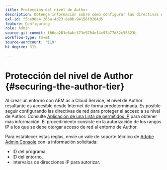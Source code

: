 ```yaml
---
title: Protección del nivel de Author
description: Obtenga información sobre cómo configurar las directivas de red para proteger el acceso a su nivel de Author.
exl-id: f5be90a4-266a-4d23-8e8b-94156f0264d5
feature: Configuring
role: Admin
source-git-commit: f66ea281e6abc373e9704e14c97b77d82c55323b
workflow-type: tm+mt
source-wordcount: '119'
ht-degree: 31%

---
```


# Protección del nivel de Author {#securing-the-author-tier}

Al crear un entorno con AEM as a Cloud Service, el nivel de Author resultante es accesible desde Internet de forma predeterminada. Es posible seguir configurando las directivas de red para proteger el acceso a su nivel de Author. Consulte [Aplicación de una Lista de permitidos IP](https://experienceleague.adobe.com/docs/experience-manager-cloud-service/content/implementing/using-cloud-manager/ip-allow-lists/apply-allow-list.html) para obtener más información. El procedimiento consiste en la autorización de los rangos IP a los que se debe otorgar acceso de red al entorno de Author.

Para establecer estas reglas, envíe un vale de soporte técnico de [Adobe Admin Console](https://adminconsole.adobe.com/) con la información solicitada:

* ID del programa,
* ID del entorno,
* intervalos de direcciones IP para autorizar.

